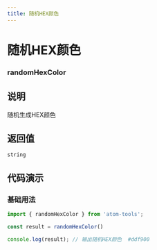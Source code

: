 ```yaml
---
title: 随机HEX颜色
---
```


# 随机HEX颜色

### randomHexColor

## 说明
随机生成HEX颜色


## 返回值

`string`

## 代码演示

### 基础用法

```ts
import { randomHexColor } from 'atom-tools';

const result = randomHexColor()

console.log(result); // 输出随机HEX颜色  #ddf900

```


    
